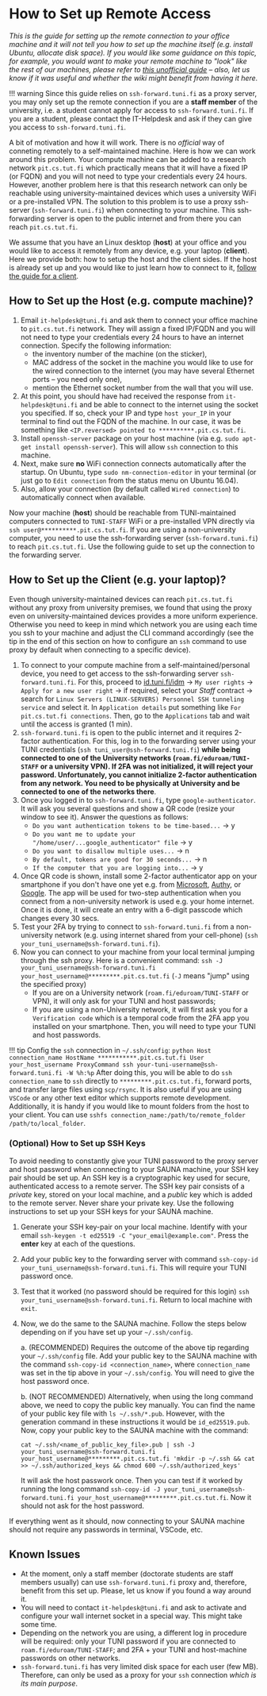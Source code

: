 # How to Set up Remote Access

_This is the guide for setting up the remote connection to your office machine and it will not tell you how to set up the machine itself (e.g. install Ubuntu, allocate disk space). If you would like some guidance on this topic, for example, you would want to make your remote machine to "look" like the rest of our machines, please refer to [this unofficial guide](https://github.com/v-iashin/TuniSurvivalKit/blob/master/how_to_setup_a_desktop.md) – also, let us know if it was useful and whether the wiki might benefit from having it here._

!!! warning
    Since this guide relies on `ssh-forward.tuni.fi` as a proxy server, you may only
    set up the remote connection if you are a **staff member** of the university, i.e.
    a student cannot apply for access to `ssh-forward.tuni.fi`.
    If you are a student, please contact the IT-Helpdesk and ask if they can
    give you access to `ssh-forward.tuni.fi`.

A bit of motivation and how it will work. There is no _official_ way of conneting remotely to a self-maintained machine. Here is how we can work around this problem. Your compute machine can be added to a research network `pit.cs.tut.fi` which practically means that it will have a fixed IP (or FQDN) and you will not need to type your credentials every 24 hours. However, another problem here is that this research network can only be reachable using university-maintained devices which uses a university WiFi or a pre-installed VPN. The solution to this problem is to use a proxy ssh-server (`ssh-forward.tuni.fi`) when connecting to your machine. This ssh-forwarding server is open to the public internet and from there you can reach `pit.cs.tut.fi`.

We assume that you have an Linux desktop (**host**) at your office and you would like to access it remotely from any device, e.g. your laptop (**client**). Here we provide both: how to setup the host and the client sides. If the host is already set up and you would like to just learn how to connect to it, [follow the guide for a client](#how-to-set-up-the-client-eg-your-laptop).


## How to Set up the **Host** (e.g. compute machine)?

1. Email `it-helpdesk@tuni.fi` and ask them to connect your office machine to `pit.cs.tut.fi` network. They will assign a fixed IP/FQDN and you will not need to type your credentials every 24 hours to have an internet connection. Specify the following information:
    - the inventory number of the machine (on the sticker),
    - MAC address of the socket in the machine you would like to use for the wired connection to the internet (you may have several Ethernet ports – you need only one),
    - mention the Ethernet socket number from the wall that you will use.
2. At this point, you should have had received the response from `it-helpdesk@tuni.fi` and be able to connect to the internet using the socket you specified. If so, check your IP and type `host your_IP` in your terminal to find out the FQDN of the machine. In our case, it was be something like `<IP.reversed> pointed to **********.pit.cs.tut.fi`.
3. Install `openssh-server` package on your host machine (via e.g. `sudo apt-get install openssh-server`). This will allow `ssh` connection to this machine.
4. Next, make sure **no** WiFi connection connects automatically after the startup. On Ubuntu, type `sudo nm-connection-editor` in your terminal (or just go to `Edit connection` from the status menu on Ubuntu 16.04).
5. Also, allow your connection (by default called `Wired connection`) to automatically connect when available.

Now your machine (**host**) should be reachable from TUNI-maintained computers connected to `TUNI-STAFF` WiFi or a pre-installed VPN directly via `ssh user@**********.pit.cs.tut.fi`. If you are using a non-university computer, you need to use the ssh-forwarding server (`ssh-forward.tuni.fi`) to reach `pit.cs.tut.fi`. Use the following guide to set up the connection to the forwarding server.

## How to Set up the **Client** (e.g. your laptop)?
Even though university-maintained devices can reach `pit.cs.tut.fi` without any proxy from university premises, we found that using the proxy even on university-maintained devices provides a more uniform experience. Otherwise you need to keep in mind which network you are using each time you ssh to your machine and adjust the CLI command accordingly (see the tip in the end of this section on how to configure an `ssh` command to use proxy by default when connecting to a specific device).

1. To connect to your compute machine from a self-maintained/personal device, you need to get access to the ssh-forwarding server `ssh-forward.tuni.fi`. For this, proceed to [id.tuni.fi/idm](https://id.tuni.fi/idm/?uiLang=en) -> `My user rights` -> `Apply for a new user right` -> if required, select your *Staff* contract -> search for `Linux Servers (LINUX-SERVERS) Personnel SSH tunneling service` and select it. In `Application details` put something like `For pit.cs.tut.fi connections`. Then, go to the `Applications` tab and wait until the access is granted (1 min).
2. `ssh-forward.tuni.fi` is open to the public internet and it requires 2-factor authentication. For this, log in to the forwarding server using your TUNI credentials (`ssh tuni_user@ssh-forward.tuni.fi`) **while being connected to one of the University networks (`roam.fi/eduroam/TUNI-STAFF` or a university VPN). If 2FA was not initialized, it will reject your password. Unfortunately, you cannot initialize 2-factor authentication from any network. You need to be physically at University and be connected to one of the networks there**.
3. Once you logged in to `ssh-forward.tuni.fi`, type `google-authenticator`. It will ask you several questions and show a QR code (resize your window to see it). Answer the questions as follows:
    - `Do you want authentication tokens to be time-based...` -> y
    - `Do you want me to update your "/home/user/...google_authenticator" file` -> y
    - `Do you want to disallow multiple uses...` -> n
    - `By default, tokens are good for 30 seconds...` -> n
    - `If the computer that you are logging into...` -> y
4. Once QR code is shown, install some 2-factor authenticator app on your smartphone if you don't have one yet e.g. from [Microsoft](https://www.microsoft.com/en-us/account/authenticator), [Authy](https://authy.com/), or [Google](https://www.google.com/search?q=Google+Authenticator+apple+android). The app will be used for two-step authentication when you connect from a non-university network is used e.g. your home internet. Once it is done, it will create an entry with a 6-digit passcode which changes every 30 secs.
5. Test your 2FA by trying to connect to `ssh-forward.tuni.fi` from a non-university network (e.g. using internet shared from your cell-phone) (`ssh your_tuni_username@ssh-forward.tuni.fi`).
6. Now you can connect to your machine from your local terminal jumping through the ssh proxy. Here is a convenient command: `ssh -J your_tuni_username@ssh-forward.tuni.fi your_host_username@*********.pit.cs.tut.fi` (`-J` means "jump" using the specified proxy)
    - If you are on a University network (`roam.fi/eduroam/TUNI-STAFF` or VPN), it will only ask for your TUNI and host passwords;
    - If you are using a non-University network, it will first ask you for a `Verification code` which is a temporal code from the 2FA app you installed on your smartphone. Then, you will need to type your TUNI and host passwords.

!!! tip
    Config the `ssh` connection in `~/.ssh/config`:
    ``` python
    Host connection_name
      HostName ***********.pit.cs.tut.fi
      User your_host_username
      ProxyCommand ssh your-tuni-username@ssh-forward.tuni.fi -W %h:%p
    ```
    After doing this, you will be able to do `ssh connection_name` to `ssh` directly to `*********.pit.cs.tut.fi`, forward ports, and transfer large files using `scp/rsync`. It is also useful if you are using `VSCode` or any other text editor which supports remote development. Additionally, it is handy if you would like to mount folders from the host to your client. You can use `sshfs connection_name:/path/to/remote_folder /path/to/local_folder`.

### (Optional) How to Set up SSH Keys
To avoid needing to constantly give your TUNI password to the proxy server and host password when connecting to your SAUNA machine, your SSH key pair should be set up. An SSH key is a cryptographic key used for secure, authenticated access to a remote server. The SSH key pair consists of a *private* key, stored on your local machine, and a *public* key which is added to the remote server. Never share your private key. Use the following instructions to set up your SSH keys for your SAUNA machine.

1. Generate your SSH key-pair on your local machine. Identify with your email `ssh-keygen -t ed25519 -C "your_email@example.com"`. Press the **enter** key at each of the questions.
2. Add your public key to the forwarding server with command `ssh-copy-id your_tuni_username@ssh-forward.tuni.fi`. This will require your TUNI password once.
3. Test that it worked (no password should be required for this login) `ssh your_tuni_username@ssh-forward.tuni.fi`. Return to local machine with `exit`.
4. Now, we do the same to the SAUNA machine. Follow the steps below depending on if you have set up your `~/.ssh/config`.

    a. (RECOMMENDED) Requires the outcome of the above tip regarding your `~/.ssh/config` file. Add your public key to the SAUNA machine with the command `ssh-copy-id <connection_name>`, where `connection_name` was set in the tip above in your `~/.ssh/config`. You will need to give the host password once.

    b. (NOT RECOMMENDED) Alternatively, when using the long command above, we need to copy the public key manually. You can find the name of your public key file with `ls ~/.ssh/*.pub`. However, with the generation command in these instructions it would be `id_ed25519.pub`. Now, copy your public key to the SAUNA machine with the command:
    ```
    cat ~/.ssh/<name_of_public_key_file>.pub | ssh -J your_tuni_username@ssh-forward.tuni.fi your_host_username@*********.pit.cs.tut.fi 'mkdir -p ~/.ssh && cat >> ~/.ssh/authorized_keys && chmod 600 ~/.ssh/authorized_keys'
    ```
    It will ask the host passwork once. Then you can test if it worked by running the long command `ssh-copy-id -J your_tuni_username@ssh-forward.tuni.fi your_host_username@*********.pit.cs.tut.fi`. Now it should not ask for the host password.

If everything went as it should, now connecting to your SAUNA machine should not require any passwords in terminal, VSCode, etc.

## Known Issues
- At the moment, only a staff member (doctorate students are staff members usually) can use
`ssh-forward.tuni.fi` proxy and, therefore, benefit from this set up. Please, let us know if you found
a way around it.
- You will need to contact `it-helpdesk@tuni.fi` and ask to activate and configure your wall internet socket in a special way. This might take some time.
- Depending on the network you are using, a different log in procedure will be required: only your TUNI password if you are connected to `roam.fi/eduroam/TUNI-STAFF`; and 2FA + your TUNI and host-machine passwords  on other networks.
- `ssh-forward.tuni.fi` has very limited disk space for each user (few MB). Therefore, can only be used as a proxy for your `ssh` connection *which is its main purpose*.
